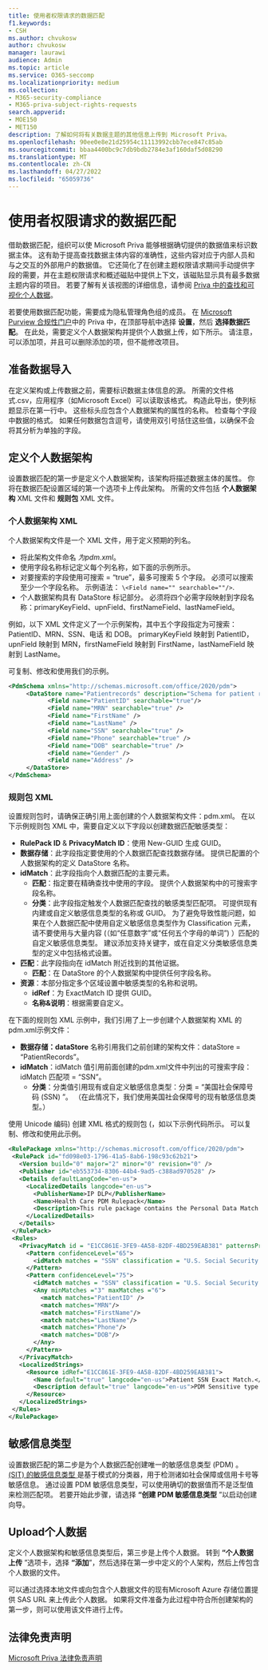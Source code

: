 ```yaml
---
title: 使用者权限请求的数据匹配
f1.keywords:
- CSH
ms.author: chvukosw
author: chvukosw
manager: laurawi
audience: Admin
ms.topic: article
ms.service: O365-seccomp
ms.localizationpriority: medium
ms.collection:
- M365-security-compliance
- M365-priva-subject-rights-requests
search.appverid:
- MOE150
- MET150
description: 了解如何将有关数据主题的其他信息上传到 Microsoft Priva。
ms.openlocfilehash: 90ee0e8e21d25954c11113992cbb7ece847c85ab
ms.sourcegitcommit: bbaa4400bc9c7db9bdb2784e3af160daf5d08290
ms.translationtype: MT
ms.contentlocale: zh-CN
ms.lasthandoff: 04/27/2022
ms.locfileid: "65059736"
---
```

# <a name="data-matching-for-subject-rights-requests"></a>使用者权限请求的数据匹配

借助数据匹配，组织可以使 Microsoft Priva 能够根据确切提供的数据值来标识数据主体。 这有助于提高查找数据主体内容的准确性，这些内容对应于内部人员和与之交互的外部用户的数据值。 它还简化了在创建主题权限请求期间手动提供字段的需要，并在主题权限请求和概述磁贴中提供上下文，该磁贴显示具有最多数据主题内容的项目。 若要了解有关该视图的详细信息，请参阅 [Priva 中的查找和可视化个人数据](priva-data-profile.md#items-with-the-most-data-subject-content)。

若要使用数据匹配功能，需要成为隐私管理角色组的成员。 在 [Microsoft Purview 合规性门户](https://compliance.microsoft.com/)中的 Priva 中，在顶部导航中选择 **设置**，然后 **选择数据匹配**。 在此处，需要定义个人数据架构并提供个人数据上传，如下所示。 请注意，可以添加项，并且可以删除添加的项，但不能修改项目。

## <a name="prepare-for-data-import"></a>准备数据导入

在定义架构或上传数据之前，需要标识数据主体信息的源。 所需的文件格式.csv，应用程序（如Microsoft Excel）可以读取该格式。 构造此导出，使列标题显示在第一行中。 这些标头应包含个人数据架构的属性的名称。 检查每个字段中数据的格式。 如果任何数据包含逗号，请使用双引号括住这些值，以确保不会将其分析为单独的字段。

## <a name="define-the-personal-data-schema"></a>定义个人数据架构

设置数据匹配的第一步是定义个人数据架构，该架构将描述数据主体的属性。 你将在数据匹配设置区域的第一个选项卡上传此架构。 所需的文件包括 **个人数据架构** XML 文件和 **规则包** XML 文件。

### <a name="personal-data-schema-xml"></a>个人数据架构 XML

个人数据架构文件是一个 XML 文件，用于定义预期的列名。

- 将此架构文件命名 *为pdm.xml*。
- 使用字段名称标记定义每个列名称，如下面的示例所示。
- 对要搜索的字段使用可搜索 = “true”，最多可搜索 5 个字段。 必须可以搜索至少一个字段名称。 示例语法： `\<Field name="" searchable=""/>`.
- 个人数据架构具有 DataStore 标记部分。 必须将四个必需字段映射到字段名称：primaryKeyField、upnField、firstNameField、lastNameField。

例如，以下 XML 文件定义了一个示例架构，其中五个字段指定为可搜索：PatientID、MRN、SSN、电话 和 DOB。 primaryKeyField 映射到 PatientID，upnField 映射到 MRN，firstNameField 映射到 FirstName，lastNameField 映射到 LastName。

可复制、修改和使用我们的示例。

 ```xml
<PdmSchema xmlns="http://schemas.microsoft.com/office/2020/pdm">
      <DataStore name="Patientrecords" description="Schema for patient records" version="1" primaryKeyField="PatientID" upnField="MRN" firstNameField="FirstName" lastNameField="LastName">
            <Field name="PatientID" searchable="true"/>
            <Field name="MRN" searchable="true" />
            <Field name="FirstName" />
            <Field name="LastName" />
            <Field name="SSN" searchable="true" />
            <Field name="Phone" searchable="true" />
            <Field name="DOB" searchable="true" />
            <Field name="Gender" />
            <Field name="Address" />
      </DataStore>
</PdmSchema>
 ```

### <a name="rule-package-xml"></a>规则包 XML

设置规则包时，请确保正确引用上面创建的个人数据架构文件：pdm.xml。 在以下示例规则包 XML 中，需要自定义以下字段以创建数据匹配敏感类型：

- **RulePack ID** & **PrivacyMatch ID**：使用 New-GUID 生成 GUID。
- **数据存储**：此字段指定要使用的个人数据匹配查找数据存储。 提供已配置的个人数据架构的定义 DataStore 名称。
- **idMatch**：此字段指向个人数据匹配的主要元素。
  - **匹配**：指定要在精确查找中使用的字段。 提供个人数据架构中的可搜索字段名称。
  - **分类**：此字段指定触发个人数据匹配查找的敏感类型匹配项。 可提供现有内建或自定义敏感信息类型的名称或 GUID。 为了避免导致性能问题，如果在个人数据匹配中使用自定义敏感信息类型作为 Classification 元素，请不要使用与大量内容 (（如“任意数字”或“任何五个字母的单词”) ）匹配的自定义敏感信息类型。 建议添加支持关键字，或在自定义分类敏感信息类型的定义中包括格式设置。
- **匹配**：此字段指向在 idMatch 附近找到的其他证据。
  - **匹配**：在 DataStore 的个人数据架构中提供任何字段名称。
- **资源**：本部分指定多个区域设置中敏感类型的名称和说明。
  - **idRef**：为 ExactMatch ID 提供 GUID。
  - **名称&说明**：根据需要自定义。

在下面的规则包 XML 示例中，我们引用了上一步创建个人数据架构 XML 的pdm.xml示例文件：

- **数据存储：dataStore** 名称引用我们之前创建的架构文件：dataStore = “PatientRecords”。
- **idMatch**：idMatch 值引用前面创建的pdm.xml文件中列出的可搜索字段：idMatch 匹配项 = “SSN”。
  - **分类**：分类值引用现有或自定义敏感信息类型：分类 = “美国社会保障号码 (SSN) ”。 （在此情况下，我们使用美国社会保障号的现有敏感信息类型。）

使用 Unicode 编码) 创建 XML 格式的规则包 (，如以下示例代码所示。 可以复制、修改和使用此示例。

 ```xml
<RulePackage xmlns="http://schemas.microsoft.com/office/2020/pdm">
  <RulePack id="fd098e03-1796-41a5-8ab6-198c93c62b21">
    <Version build="0" major="2" minor="0" revision="0" />
    <Publisher id="eb553734-8306-44b4-9ad5-c388ad970528" />
    <Details defaultLangCode="en-us">
      <LocalizedDetails langcode="en-us">
        <PublisherName>IP DLP</PublisherName>
        <Name>Health Care PDM Rulepack</Name>
        <Description>This rule package contains the Personal Data Match sensitive type for health care sensitive types.</Description>
      </LocalizedDetails>
    </Details>
  </RulePack>
  <Rules>
    <PrivacyMatch id = "E1CC861E-3FE9-4A58-82DF-4BD259EAB381" patternsProximity = "300" dataStore ="PatientRecords" recommendedConfidence = "65" >
      <Pattern confidenceLevel="65">
        <idMatch matches = "SSN" classification = "U.S. Social Security Number (SSN)" />
      </Pattern>
      <Pattern confidenceLevel="75">
        <idMatch matches = "SSN" classification = "U.S. Social Security Number (SSN)" />
        <Any minMatches ="3" maxMatches ="6">
          <match matches="PatientID" />
          <match matches="MRN"/>
          <match matches="FirstName"/>
          <match matches="LastName"/>
          <match matches="Phone"/>
          <match matches="DOB"/>
        </Any>
      </Pattern>
    </PrivacyMatch>
    <LocalizedStrings>
      <Resource idRef="E1CC861E-3FE9-4A58-82DF-4BD259EAB381">
        <Name default="true" langcode="en-us">Patient SSN Exact Match.</Name>
        <Description default="true" langcode="en-us">PDM Sensitive type for detecting Patient SSN.</Description>
      </Resource>
    </LocalizedStrings>
  </Rules>
</RulePackage>
 ```

## <a name="sensitive-info-types"></a>敏感信息类型

设置数据匹配的第二步是为个人数据匹配创建唯一的敏感信息类型 (PDM) 。 [ (SIT) 的敏感信息类型 ](/microsoft-365/compliance/sensitive-information-type-learn-about)是基于模式的分类器，用于检测诸如社会保障或信用卡号等敏感信息。 通过设置 PDM 敏感信息类型，可以使用确切的数据值而不是泛型值来检测匹配项。 若要开始此步骤，请选择 **“创建 PDM 敏感信息类型** ”以启动创建向导。

## <a name="upload-personal-data"></a>Upload个人数据

定义个人数据架构和敏感信息类型后，第三步是上传个人数据。 转到 **“个人数据上传** ”选项卡，选择 **“添加**”，然后选择在第一步中定义的个人架构，然后上传包含个人数据的文件。

可以通过选择本地文件或向包含个人数据文件的现有Microsoft Azure 存储位置提供 SAS URL 来上传此个人数据。
如果将文件准备为此过程中符合所创建架构的第一步，则可以使用该文件进行上传。

## <a name="legal-disclaimer"></a>法律免责声明

[Microsoft Priva 法律免责声明](priva-disclaimer.md)
